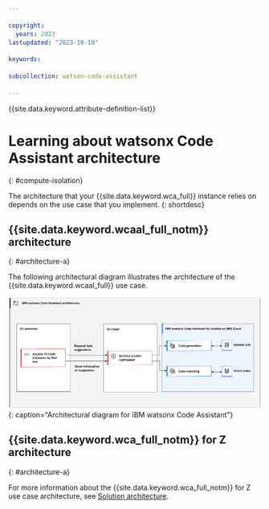 ```yaml
---

copyright:
  years: 2023
lastupdated: "2023-10-10"

keywords:

subcollection: watson-code-assistant

---
```


{{site.data.keyword.attribute-definition-list}}

# Learning about watsonx Code Assistant architecture
{: #compute-isolation}

The architecture that your {{site.data.keyword.wca_full}} instance relies on depends on the use case that you implement.
{: shortdesc}

## {{site.data.keyword.wcaal_full_notm}} architecture
{: #architecture-a}

The following architectural diagram illustrates the architecture of the {{site.data.keyword.wcaal_full}} use case.

![Architectural diagram for {{site.data.keyword.wca_full_notm}}](./images/wca_arch.png){: caption="Architectural diagram for IBM watsonx Code Assistant"}

## {{site.data.keyword.wca_full_notm}} for Z architecture
{: #architecture-a}

For more information about the {{site.data.keyword.wca_full_notm}} for Z use case architecture, see [Solution architecture](https://ibm.com/docs/en/watsonx-code-assistant-4z/1.0?topic=overview-solution-architecture).

<!--
## {{site.data.keyword.wca_full_notm}} data isolation
{: #workload-isolation}

Workloads, in {{site.data.keyword.wca_full_notm}}, are shared across your organization. That is, you share microservices and resources.

[{{site.data.keyword.wcaal_full_notm}}]{: tag-red}

{{site.data.keyword.wcaal_full_notm}} does not keep or retain data.


[{{site.data.keyword.wca_full_notm}} for Z]{: tag-purple}

For {{site.data.keyword.wca_full_notm}} for Z, your application architect is responsible for supplying an instance of Db2 on IBM Cloud. They are responsible for associating that instance of Db2 with your instance of {{site.data.keyword.wca_full_notm}}.-->
